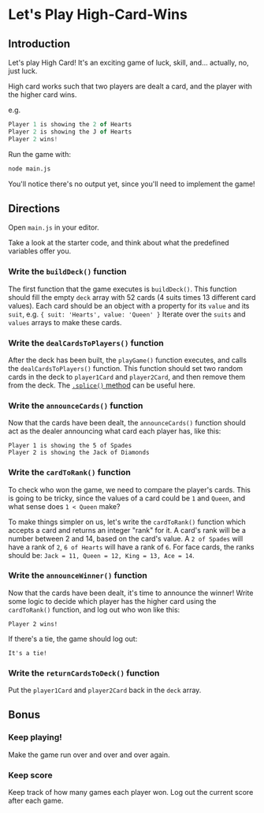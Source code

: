 # Let's Play High-Card-Wins

## Introduction

Let's play High Card! It's an exciting game of luck, skill, and... actually, no, just luck.

High card works such that two players are dealt a card, and the player with the higher card wins.

e.g.

```js
Player 1 is showing the 2 of Hearts
Player 2 is showing the J of Hearts
Player 2 wins!
```

Run the game with:

```bash
node main.js
```

You'll notice there's no output yet, since you'll need to implement the game!

## Directions

Open `main.js` in your editor.

Take a look at the starter code, and think about what the predefined variables offer you.

### Write the `buildDeck()` function
The first function that the game executes is `buildDeck()`. This function should fill the empty `deck` array with 52 cards (4 suits times 13 different card values). Each card should be an object with a property for its `value` and its `suit`, e.g. `{ suit: 'Hearts', value: 'Queen' }` Iterate over the `suits` and `values` arrays to make these cards.

### Write the `dealCardsToPlayers()` function

After the deck has been built, the `playGame()` function executes, and calls the `dealCardsToPlayers()` function. This function should set two random cards in the deck to `player1Card` and `player2Card`, and then remove them from the deck. The [`.splice()` method](https://developer.mozilla.org/en-US/docs/Web/JavaScript/Reference/Global_Objects/Array/splice#Remove_1_element_from_index_3) can be useful here.

### Write the `announceCards()` function

Now that the cards have been dealt, the `announceCards()` function should act as the dealer announcing what card each player has, like this:

```
Player 1 is showing the 5 of Spades
Player 2 is showing the Jack of Diamonds
```

### Write the `cardToRank()` function

To check who won the game, we need to compare the player's cards. This is going to be tricky, since the values of a card could be `1` and `Queen`, and what sense does `1 < Queen` make?

To make things simpler on us, let's write the `cardToRank()` function which accepts a card and returns an integer "rank" for it. A card's rank will be a number between 2 and 14, based on the card's value. A `2 of Spades` will have a rank of `2`, `6 of Hearts` will have a rank of `6`. For face cards, the ranks should be: `Jack = 11, Queen = 12, King = 13, Ace = 14`.

### Write the `announceWinner()` function

Now that the cards have been dealt, it's time to announce the winner! Write some logic to decide which player has the higher card using the `cardToRank()` function, and log out who won like this:

```
Player 2 wins!
```

If there's a tie, the game should log out:

```
It's a tie!
```

### Write the `returnCardsToDeck()` function

Put the `player1Card` and `player2Card` back in the `deck` array.


## Bonus

### Keep playing!

Make the game run over and over and over again.

### Keep score

Keep track of how many games each player won. Log out the current score after each game.
